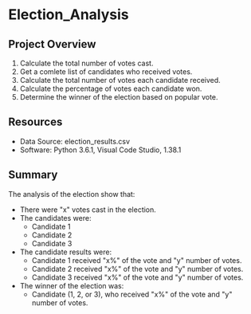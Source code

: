 # Election_Analysis

## Project Overview


1. Calculate the total number of votes cast.
2. Get a comlete list of candidates who received votes.
3. Calculate the total number of votes each candidate received.
4. Calculate the percentage of votes each candidate won.
5. Determine the winner of the election based on popular vote.

## Resources
 - Data Source: election_results.csv
 - Software: Python 3.6.1, Visual Code Studio, 1.38.1

## Summary
The analysis of the election show that:
- There were "x" votes cast in the election.
- The candidates were:
  - Candidate 1
  - Candidate 2
  - Candidate 3
- The candidate results were:
  - Candidate 1 received "x%" of the vote and "y" number of votes.
  - Candidate 2 received "x%" of the vote and "y" number of votes.
  - Candidate 3 received "x%" of the vote and "y" number of votes.
- The winner of the election was:
  - Candidate (1, 2, or 3), who received "x%" of the vote and "y" number of votes.
